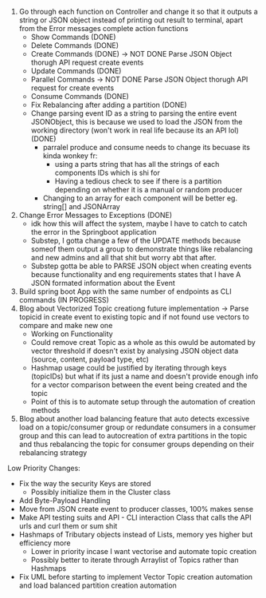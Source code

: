 1. Go through each function on Controller and change it so that it outputs a string or JSON object instead of printing out result to terminal, apart from the Error messages complete action functions
    - Show Commands (DONE)
    - Delete Commands (DONE)
    - Create Commands (DONE) -> NOT DONE Parse JSON Object thorugh API request create events
    - Update Commands (DONE)
    - Parallel Commands -> NOT DONE Parse JSON Object thorugh API request for create events
    - Consume Commands (DONE)
    - Fix Rebalancing after adding a partition (DONE)
    - Change parsing event ID as a string to parsing the entire event JSONObject, this is because we used to load the JSON from the working directory (won't work in real life because its an API lol) (DONE)
        - parralel produce and consume needs to change its becuase its kinda wonkey fr:
            - using a parts string that has all the strings of each components IDs which is shi for 
            - Having a tedious check to see if there is a partition depending on whether it is a manual or random producer
        - Changing to an array for each component will be better eg. string[] and JSONArray
3. Change Error Messages to Exceptions (DONE)
    - idk how this will affect the system, maybe I have to catch to catch the error in the Springboot application
    - Substep, I gotta change a few of the UPDATE methods because someof them output a group to demonstrate things like rebalancing and new admins and all that shit but worry abt that after.
    - Substep gotta be able to PARSE JSON object when creating events because functionality and eng requirements states that I have A JSON formated information about the Event
4. Build spring boot App with the same number of endpoints as CLI commands (IN PROGRESS)
5. Blog about Vectorized Topic creationg future implementation -> Parse topicid in create event to existing topic and if not found use vectors to compare and make new one
    - Working on Functionality
    - Could remove creat Topic as a whole as this owuld be automated by vector threshold if doesn't exist by analysing JSON object data (source, content, payload type, etc)
    - Hashmap usage could be justified by iterating through keys (topicIDs) but what if its just a name and doesn't provide enough info for a vector comparison between the event being created and the topic
    - Point of this is to automate setup through the automation of creation methods
6. Blog about another load balancing feature that auto detects excessive load on a topic/consumer group or redundate consumers in a consumer group and this can lead to autocreation of extra partitions in the topic and thus rebalancing the topic for consumer groups depending on their rebalancing strategy





Low Priority Changes:
- Fix the way the security Keys are stored
    - Possibly initialize them in the Cluster class
- Add Byte-Payload Handling
- Move from JSON create event to producer classes, 100% makes sense
- Make API testing suits and API - CLI interaction Class that calls the API urls and curl them or sum shit
- Hashmaps of Tributary objects instead of Lists, memory yes higher but efficiency more
    - Lower in priority incase I want vectorise and automate topic creation
    - Possibly better to iterate through Arraylist of Topics rather than Hashmaps
- Fix UML before starting to implement Vector Topic creation automation and load balanced partition creation automation

